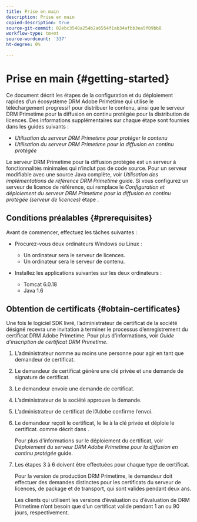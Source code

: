 ```yaml
---
title: Prise en main
description: Prise en main
copied-description: true
source-git-commit: 02ebc3548a254b2a6554f1ab34afbb3ea5f09bb8
workflow-type: tm+mt
source-wordcount: '337'
ht-degree: 0%

---
```


# Prise en main {#getting-started}

Ce document décrit les étapes de la configuration et du déploiement rapides d’un écosystème DRM Adobe Primetime qui utilise le téléchargement progressif pour distribuer le contenu, ainsi que le serveur DRM Primetime pour la diffusion en continu protégée pour la distribution de licences. Des informations supplémentaires sur chaque étape sont fournies dans les guides suivants :

* *Utilisation du serveur DRM Primetime pour protéger le contenu*
* *Utilisation du serveur DRM Primetime pour la diffusion en continu protégée*

Le serveur DRM Primetime pour la diffusion protégée est un serveur à fonctionnalités minimales qui n’inclut pas de code source. Pour un serveur modifiable avec une source Java complète, voir *Utilisation des implémentations de référence DRM Primetime* guide. Si vous configurez un serveur de licence de référence, qui remplace le *Configuration et déploiement du serveur DRM Primetime pour la diffusion en continu protégée (serveur de licences)* étape .

## Conditions préalables {#prerequisites}

Avant de commencer, effectuez les tâches suivantes :

* Procurez-vous deux ordinateurs Windows ou Linux :

   * Un ordinateur sera le serveur de licences.
   * Un ordinateur sera le serveur de contenu.

* Installez les applications suivantes sur les deux ordinateurs :

   * Tomcat 6.0.18
   * Java 1.6

## Obtention de certificats {#obtain-certificates}

Une fois le logiciel SDK livré, l’administrateur de certificat de la société désigné recevra une invitation à terminer le processus d’enregistrement du certificat DRM Adobe Primetime. Pour plus d’informations, voir *Guide d’inscription de certificat DRM Primetime*.

1. L’administrateur nomme au moins une personne pour agir en tant que demandeur de certificat.
1. Le demandeur de certificat génère une clé privée et une demande de signature de certificat.
1. Le demandeur envoie une demande de certificat.
1. L’administrateur de la société approuve la demande.
1. L’administrateur de certificat de l’Adobe confirme l’envoi.
1. Le demandeur reçoit le certificat, le lie à la clé privée et déploie le certificat. comme décrit dans .

   Pour plus d’informations sur le déploiement du certificat, voir *Déploiement du serveur DRM Adobe Primetime pour la diffusion en continu protégée* guide.
1. Les étapes 3 à 6 doivent être effectuées pour chaque type de certificat.

   Pour la version de production DRM Primetime, le demandeur doit effectuer des demandes distinctes pour les certificats du serveur de licences, de package et de transport, qui sont valides pendant deux ans.

   Les clients qui utilisent les versions d’évaluation ou d’évaluation de DRM Primetime n’ont besoin que d’un certificat valide pendant 1 an ou 90 jours, respectivement.
